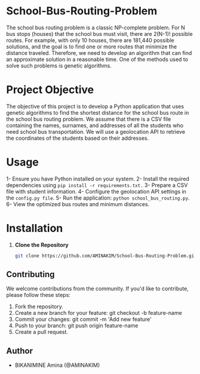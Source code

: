 # School-Bus-Routing-Problem

The school bus routing problem is a classic NP-complete problem. For N bus stops (houses) that the school bus must visit, there are 2(N-1)! possible routes. 
For example, with only 10 houses, there are 181,440 possible solutions, and the goal is to find one or more routes that minimize the distance traveled. Therefore, we need to develop an algorithm that can find an approximate solution in a reasonable time. One of the methods used to solve such problems is genetic algorithms.

# Project Objective

The objective of this project is to develop a Python application that uses genetic algorithms to find the shortest distance for the school bus route in the school bus routing problem. We assume that there is a CSV file containing the names, surnames, and addresses of all the students who need school bus transportation. We will use a geolocation API to retrieve the coordinates of the students based on their addresses.

# Usage

1- Ensure you have Python installed on your system.
2- Install the required dependencies using ``pip install -r requirements.txt.``
3- Prepare a CSV file with student information.
4- Configure the geolocation API settings in the ``config.py file``.
5- Run the application: ``python school_bus_routing.py``.
6- View the optimized bus routes and minimum distances.


# Installation

1. **Clone the Repository**

    ```bash
    git clone https://github.com/AMINAKIM/School-Bus-Routing-Problem.git
    ```

## Contributing
We welcome contributions from the community. If you'd like to contribute, please follow these steps:

1. Fork the repository.
2. Create a new branch for your feature: git checkout -b feature-name
3. Commit your changes: git commit -m 'Add new feature'
4. Push to your branch: git push origin feature-name
5. Create a pull request.

## Author
- BIKANIMINE Amina (@AMINAKIM)

